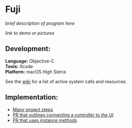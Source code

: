 # Fuji

_brief description of program here_

_link to demo or pictures_

## Development:

**Language:** Objective-C<br>
**Tools:** Xcode<br>
**Platform:** macOS High Sierra<br>

See the [wiki](https://github.com/LauraAubin/Fuji/wiki) for a list of active system calls and resources.

## Implementation:

- [Major project steps](https://github.com/LauraAubin/Fuji/issues/4)
- [PR that outlines connecting a controller to the UI](https://github.com/LauraAubin/Fuji/pull/9)
- [PR that uses instance methods](https://github.com/LauraAubin/Fuji/pull/12)
